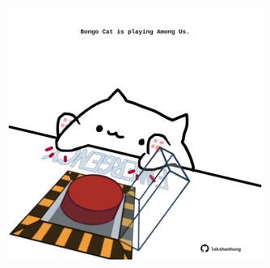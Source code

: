 <!-- built at 08/08/2024, 02:15:14 UTC -->
<p align="center">
  <img width="500" height="500" src="./ReadmeImage.svg">
</p>
